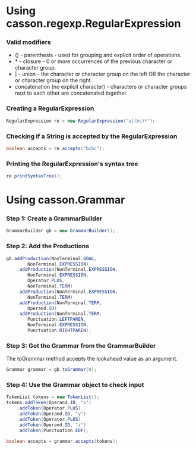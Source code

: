 # Using casson.regexp.RegularExpression

### Valid modifiers
 * () - parenthesis - used for grouping and explicit order of operations.
 * \* - closure - 0 or more occurrences of the previous character or character group.
 * | - union - the character or character group on the left OR the character or character group on the right.
 * concatenation (no explicit character) - characters or character groups next to each other are concatenated together.

### Creating a RegularExpression
```java
RegularExpression re = new RegularExpression("a|(bc)*");
```

### Checking if a String is accepted by the RegularExpression
```java
boolean accepts = re.accepts("bcbc");
```

### Printing the RegularExpression's syntax tree
```java
re.printSyntaxTree();
```

# Using casson.Grammar

### Step 1: Create a GrammarBuilder

```java
GrammarBuilder gb = new GrammarBuilder();
```

### Step 2: Add the Productions

```java
gb.addProduction(NonTerminal.GOAL,
		NonTerminal.EXPRESSION)
	.addProduction(NonTerminal.EXPRESSION,
		NonTerminal.EXPRESSION,
		Operator.PLUS,
		NonTerminal.TERM)
	.addProduction(NonTerminal.EXPRESSION,
		NonTerminal.TERM)
	.addProduction(NonTerminal.TERM,
		Operand.ID)
	.addProduction(NonTerminal.TERM,
		Punctuation.LEFTPAREN,
		NonTerminal.EXPRESSION,
		Punctuation.RIGHTPAREN);
```

### Step 3: Get the Grammar from the GrammarBuilder

The toGrammar method accepts the lookahead value as an argument.

```java
Grammar grammar = gb.toGrammar(0);
```

### Step 4: Use the Grammar object to check input
```java
TokenList tokens = new TokenList();
tokens.addToken(Operand.ID, "x")
    .addToken(Operator.PLUS)
    .addToken(Operand.ID, "y")
    .addToken(Operator.PLUS)
    .addToken(Operand.ID, "z")
    .addToken(Punctuation.EOF);

boolean accepts = grammar.accepts(tokens);
```